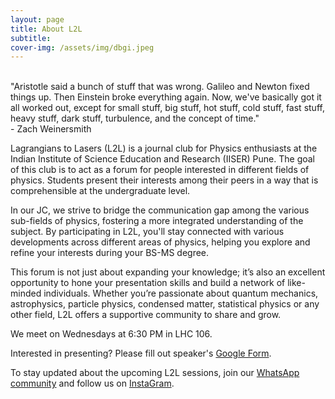 ```yaml
---
layout: page
title: About L2L
subtitle: 
cover-img: /assets/img/dbgi.jpeg
---
```


<!-- ![Lagrangians to Lasers](../assets/img/bgi.jpg) -->

<div class="box-warning">
  <br>"Aristotle said a bunch of stuff that was wrong. Galileo and Newton fixed things up. Then Einstein broke everything again. Now, we've basically got it all worked out, except for small stuff, big stuff, hot stuff, cold stuff, fast stuff, heavy stuff, dark stuff, turbulence, and the concept of time." 
  <br>  - Zach Weinersmith
</div>


Lagrangians to Lasers (L2L) is a journal club for Physics enthusiasts at the Indian Institute of Science Education and Research (IISER) Pune.
The goal of this club is to act as a forum for people interested in different fields of physics. Students present their interests among their peers in a way that is comprehensible at the undergraduate level.

In our JC, we strive to bridge the communication gap among the various sub-fields of physics, fostering a more integrated understanding of the subject.
By participating in L2L, you'll stay connected with various developments across different areas of physics, helping you explore and refine your interests during your BS-MS degree.

This forum is not just about expanding your knowledge; it’s also an excellent opportunity to hone your presentation skills and build a network of like-minded individuals. Whether you’re passionate about quantum mechanics, astrophysics, particle physics, condensed matter, statistical physics or any other field, L2L offers a supportive community to share and grow.

We meet on Wednesdays at 6:30 PM in LHC 106.

Interested in presenting? Please fill out speaker's [Google Form](https://forms.gle/YQDcN1w2GXrrrSZn7).

To stay updated about the upcoming L2L sessions, join our [WhatsApp community](https://chat.whatsapp.com/JMUyMXHGgXxBl9mI4NOWub) and follow us on [InstaGram](https://www.instagram.com/lagrangians2lasers/).


